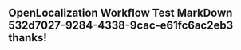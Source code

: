 <properties
ms.topic="hero-topic"
ms.test1="hero-topic"
ms.test2="test"/>

## OpenLocalization Workflow Test MarkDown 532d7027-9284-4338-9cac-e61fc6ac2eb3 thanks!
